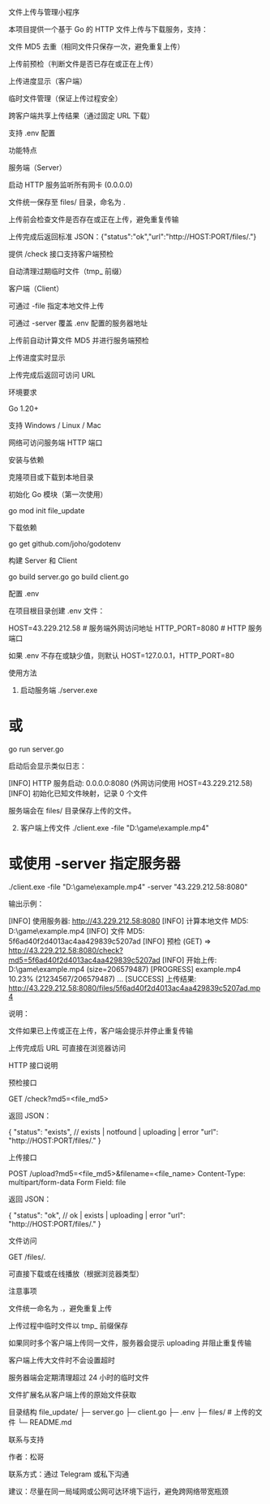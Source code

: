 文件上传与管理小程序

本项目提供一个基于 Go 的 HTTP 文件上传与下载服务，支持：

文件 MD5 去重（相同文件只保存一次，避免重复上传）

上传前预检（判断文件是否已存在或正在上传）

上传进度显示（客户端）

临时文件管理（保证上传过程安全）

跨客户端共享上传结果（通过固定 URL 下载）

支持 .env 配置

功能特点

服务端（Server）

启动 HTTP 服务监听所有网卡 (0.0.0.0)

文件统一保存至 files/ 目录，命名为 <md5>.<ext>

上传前会检查文件是否存在或正在上传，避免重复传输

上传完成后返回标准 JSON：{"status":"ok","url":"http://HOST:PORT/files/<md5>.<ext>"}

提供 /check 接口支持客户端预检

自动清理过期临时文件（tmp_ 前缀）

客户端（Client）

可通过 -file 指定本地文件上传

可通过 -server 覆盖 .env 配置的服务器地址

上传前自动计算文件 MD5 并进行服务端预检

上传进度实时显示

上传完成后返回可访问 URL

环境要求

Go 1.20+

支持 Windows / Linux / Mac

网络可访问服务端 HTTP 端口

安装与依赖

克隆项目或下载到本地目录

初始化 Go 模块（第一次使用）

go mod init file_update


下载依赖

go get github.com/joho/godotenv


构建 Server 和 Client

go build server.go
go build client.go

配置 .env

在项目根目录创建 .env 文件：

HOST=43.229.212.58   # 服务端外网访问地址
HTTP_PORT=8080       # HTTP 服务端口


如果 .env 不存在或缺少值，则默认 HOST=127.0.0.1，HTTP_PORT=80

使用方法
1. 启动服务端
./server.exe
# 或
go run server.go


启动后会显示类似日志：

[INFO] HTTP 服务启动: 0.0.0.0:8080 (外网访问使用 HOST=43.229.212.58)
[INFO] 初始化已知文件映射，记录 0 个文件


服务端会在 files/ 目录保存上传的文件。

2. 客户端上传文件
./client.exe -file "D:\game\example.mp4"
# 或使用 -server 指定服务器
./client.exe -file "D:\game\example.mp4" -server "43.229.212.58:8080"


输出示例：

[INFO] 使用服务器: http://43.229.212.58:8080
[INFO] 计算本地文件 MD5: D:\game\example.mp4
[INFO] 文件 MD5: 5f6ad40f2d4013ac4aa429839c5207ad
[INFO] 预检 (GET) => http://43.229.212.58:8080/check?md5=5f6ad40f2d4013ac4aa429839c5207ad
[INFO] 开始上传: D:\game\example.mp4 (size=206579487)
[PROGRESS] example.mp4 10.23% (21234567/206579487)
...
[SUCCESS] 上传结果: http://43.229.212.58:8080/files/5f6ad40f2d4013ac4aa429839c5207ad.mp4


说明：

文件如果已上传或正在上传，客户端会提示并停止重复传输

上传完成后 URL 可直接在浏览器访问

HTTP 接口说明

预检接口

GET /check?md5=<file_md5>


返回 JSON：

{
  "status": "exists",  // exists | notfound | uploading | error
  "url": "http://HOST:PORT/files/<md5>.<ext>"
}


上传接口

POST /upload?md5=<file_md5>&filename=<file_name>
Content-Type: multipart/form-data
Form Field: file


返回 JSON：

{
  "status": "ok",  // ok | exists | uploading | error
  "url": "http://HOST:PORT/files/<md5>.<ext>"
}


文件访问

GET /files/<md5>.<ext>


可直接下载或在线播放（根据浏览器类型）

注意事项

文件统一命名为 <md5>.<ext>，避免重复上传

上传过程中临时文件以 tmp_ 前缀保存

如果同时多个客户端上传同一文件，服务器会提示 uploading 并阻止重复传输

客户端上传大文件时不会设置超时

服务器端会定期清理超过 24 小时的临时文件

文件扩展名从客户端上传的原始文件获取

目录结构
file_update/
├─ server.go
├─ client.go
├─ .env
├─ files/         # 上传的文件
└─ README.md

联系与支持

作者：松哥

联系方式：通过 Telegram 或私下沟通

建议：尽量在同一局域网或公网可达环境下运行，避免跨网络带宽瓶颈
